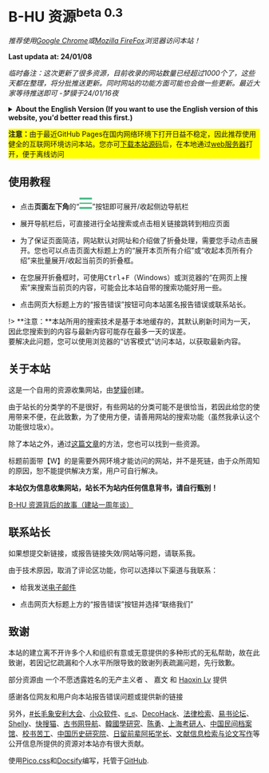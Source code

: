<h1>B-HU 资源<sup>beta 0.3</sup></h1>

<i>推荐使用<a href="https://google.cn/chrome/" target="_blank">Google Chrome</a>或<a href="https://www.mozilla.org/zh-CN/firefox/new/" target="_blank">Mozilla FireFox</a>浏览器访问本站！</i>

**Last updata at: 24/01/08**

*临时备注：这次更新了很多资源，目前收录的网站数量已经超过1000个了，这些天都在整理，将分批推送更新。同时网站的功能方面可能也会做一些更新。最近大家等待推送即可 -梦貘于24/01/16夜*

<div><details><summary><b>About the English Version (If you want to use the English version of this website, you'd better read this first.)</b></summary><p>We are unable to provide English version (or any other multiple language versions) of this site at this time due to staffing and effort constraints.</p><p>If you are not a Simplified Chinese language speaker, please use the web translation function included with modern browsers such as Firefox, Google Chrome, or Microsoft Edge to access this website, or you can translate it using third-party web translation browser extensions.</p><p>We are providing an English language interface based on machine translation for your convenience. Because this is a beta version, it may be inaccurate, unstable, ineffective, or have other issues that we are unable to resolve. If any problems arise, refer to the solution in the preceding paragraph. </p><p>To get to the English page, click the "English" button in the top right corner of the page.(Refresh if the page is not translated completely) </p><p>If you are interested in assisting with the multilingualization of this site, please contact the webmaster using the information provided below!</p></details></div>

<p style="background-color: yellow;padding: auto;text-align: left;"><b>注意：</b>由于最近GitHub Pages在国内网络环境下打开日益不稳定，因此推荐使用健全的互联网环境访问本站。您亦可<a href="https://ghproxy.com/https://github.com/Mengmo03/sources/archive/refs/heads/main.zip" target="_blank">下载本站源码</a>后，在本地通过<a href="https://www.pablosoftwaresolutions.com/html/baby_web_server.html" target="_blank">web服务器</a>打开，便于离线访问</p>

## 使用教程

- 点击**页面左下角**的“![](./requirements/1.png)”按钮即可展开/收起侧边导航栏

- 展开导航栏后，可直接进行全站搜索或点击相关链接跳转到相应页面

- 为了保证页面简洁，网站默认对网址和介绍做了折叠处理，需要您手动点击展开。您也可以点击页面大标题上方的“展开本页所有介绍”或“收起本页所有介绍”来批量展开/收起当前页的折叠框。

- 在您展开折叠框时，可使用<kbd>Ctrl</kbd>+<kbd>F</kbd>（Windows）或浏览器的“在网页上搜索”来搜索当前页的内容，可能会比本站自带的搜索功能好用一些。

- 点击网页大标题上方的“报告错误”按钮可向本站匿名报告错误或联系站长。

!> **注意：**本站所用的搜索技术是基于本地缓存的，其默认刷新时间为一天，因此您搜索到的内容与最新内容可能存在最多一天的误差。<br/>
要解决此问题，您可以使用浏览器的“访客模式”访问本站，以获取最新内容。

## 关于本站

这是一个自用的资源收集网站，由[梦貘](https://mo.b-hu.org/)创建。

由于站长的分类学的不是很好，有些网站的分类可能不是很恰当，若因此给您的使用带来不便，在此致歉，为了使用方便，请善用网站的搜索功能（虽然我承认这个功能很垃圾x）。

除了本站之外，通过[这篇文章](http://mo.b-hu.org/getzy/)的方法，您也可以找到一些资源。

标题前面带【W】的是需要外网环境才能访问的网站，并不是死链，由于众所周知的原因，恕不能提供解决方案，用户可自行解决。

**本站仅为信息收集网站，站长不为站内任何信息背书，请自行甄别！**

[B-HU 资源背后的故事（建站一周年谈）](https://mo.b-hu.org/b-husource/)

## 联系站长

如果想提交新链接，或报告链接失效/网站等问题，请联系我。

由于技术原因，取消了评论区功能，你可以选择以下渠道与我联系：

- 给我发送[电子邮件](mailto:i@b-hu.org)

- 点击网页大标题上方的“报告错误”按钮并选择“联络我们”

## 致谢

本站的建立离不开许多个人和组织有意或无意提供的多种形式的无私帮助，故在此致谢，若因记忆疏漏和个人水平所限导致的致谢列表疏漏问题，先行致歉。

部分资源由 一个不愿透露姓名的无产主义者 、 嘉文 和 [Haoxin Lv](https://github.com/haoxinlv) 提供

感谢各位网友和用户向本站报告错误问题或提供新的链接

另外，[#长毛象安利大会](https://alive.bar/tags/%E9%95%BF%E6%AF%9B%E8%B1%A1%E5%AE%89%E5%88%A9%E5%A4%A7%E4%BC%9A)、[小众软件](https://www.appinn.com/)、[ಠ_ಠ](https://www.plurk.com/p/ofnz6q)、[DecoHack](https://decohack.notion.site/decohack/21ed6d8428d04b928ccd7fbf2ea36dd2?v=8456b58b9e184cbca2979d033d5f83a6)、[法律检索](https://mp.weixin.qq.com/s/NMcmeRiFretEc8l6uvxYuQ)、[易书论坛](https://bbs.yibook.org/)、[Shelly](https://www.douban.com/group/topic/13784047/)、[快搜猫](https://www.kuaisoumao.com/)、[古书网导航](http://d.gushu.net.cn/)、[韓國學研究](https://mp.weixin.qq.com/s/KitSAHbhjiktfTGXpmCoJw)、[陈勇](https://mp.weixin.qq.com/s/tE-lfjDco2y4EIU5i5t8jw)、[上海考研人](https://zhuanlan.zhihu.com/p/36544238)、[中国民间档案馆](https://minjian-danganguan.org/zh)、[校书苦工](https://mp.weixin.qq.com/s/-Jy7fe6hdTeIHPkgjuzvVA)、[中国历史研究院](http://hrczh.cass.cn/)、[日留前辈阿拓学长](https://zhuanlan.zhihu.com/p/436082476)、[文献信息检索与论文写作](https://wjk.usst.edu.cn/2022/1016/c10030a281229/page.htm)等公开信息所提供的资源对本站亦有很大贡献。

使用[Pico.css](https://picocss.com/)和[Docsify](https://docsify.js.org/)编写，托管于[GitHub](https://github.com/Mengmo03/sources).